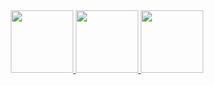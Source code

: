 <div align="center">
  <a href="https://github.com/Bittuxo">
  <img height="100em" src="https://github-readme-stats.vercel.app/api?username=Bittuxo&show_icons=true&theme=Default&include_all_commits=true&count_private=Default"/>
  <img height="100em" src="https://github-readme-stats.vercel.app/api/top-langs/?username=Bittuxo&layout=compact&langs_count=7&theme=Default"/>
  <img height="100em" src="https://github-readme-stats.vercel.app/api/pin/?username=Bittuxo&repo=RSEDDHS&cache_seconds=86400&theme=default"/>
</div>
